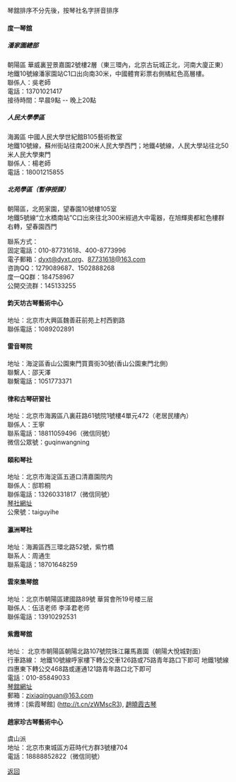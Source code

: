 琴舘排序不分先後，按琴社名字拼音排序

#### 度一琴舘

##### 潘家園總部
朝陽區 華威裏翌景嘉園2號樓2層（東三環內，北京古玩城正北，河南大廈正東）  
地鐵10號線潘家園站C1口出向南30米，中國體育彩票右側橘紅色高層樓。  
聯係人：吳老師  
電話：13701021417  
接待時間：早晨9點 -- 晚上20點  

##### 人民大學學區
海澱區 中國人民大學世紀館B105藝術教室  
地鐵10號線，蘇州街站往南200米人民大學西門；地鐵4號線，人民大學站往北50米人民大學東門  
聯係人：楊老師  
電話：18001215855

##### 北苑學區（暫停授課）
朝陽區，北苑家園，望春園10號樓105室  
地鐵5號線“立水橋南站”C口出來往北300米經過大中電器，在旭輝奧都紅色樓群右轉，望春園西門

聯系方式：  
固定電話：010-87731618、400-8773996  
電子郵箱：dyxt@dyxt.org、87731618@163.com  
咨詢QQ：1279089687、1502888268  
度一QQ群：184758967    
公開交流群：145133255  


#### 鈞天坊古琴藝術中心
地址：北京市大興區魏善莊前苑上村西劉路  
聯係電話：1089202891  


#### 雷音琴院
地址：海淀區香山公園東門買賣街30號(香山公園東門北側)  
聯繫人：邵天澤  
聯繫電話：1051773371

#### 律和古琴研習社
地址：北京市海澱區八裏莊路61號院1號樓4單元472（老居民樓內）  
聯係人：王寧  
聯系電話：18811059496（微信同號）  
微信公眾號：guqinwangning  


#### 頤和琴社
地址：北京市海淀區五道口清嘉園院内  
聯係人：邸聆桐  
聯係電話：13260331817（微信同號）  
[琴社網址](http://www.yiheqinshe.com)  
公衆號：taiguyihe

#### 瀛洲琴社
地址：海澱區西三環北路52號，紫竹橋  
聯系人：周通生  
聯系電話：18701648259  

#### 雲來集琴舘
地址：北京市朝陽區建國路89號 華貿會所19号楼三层  
聯係人：伍洁老师 李泽君老师  
聯係電話：13910292531

#### 紫霞琴舘
地址： 北京市朝陽區朝陽北路107號院珠江羅馬嘉園（朝陽大悅城對面）   
行車路線： 地鐵10號線呼家樓下轉公交車126路或75路青年路口下即可 地鐵1號線四惠東下轉公交468路或運通121路青年路口北下即可  
電話：010-85849033  
[琴舘網址](www.zhaoxiaoxia.com)  
郵箱：zixiaqinguan@163.com  
微博：[紫霞琴館] (http://t.cn/zWMscR3), [趙曉霞古琴](http://weibo.com/zhaoxiaoxiaguqin)  

#### 趙家珍古琴藝術中心
虞山派  
地址：北京市東城區方莊時代方群3號樓704   
電話：18888852822（微信同號）



[返回](China.md)
